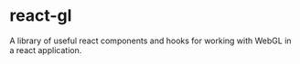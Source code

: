 # react-gl

A library of useful react components and hooks for working with WebGL in a react application.
